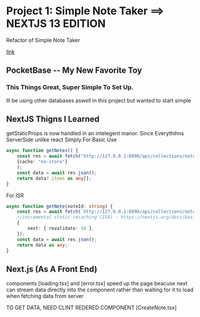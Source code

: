 # Project 1: Simple Note Taker ==> NEXTJS 13 EDITION

Refactor of Simple Note Taker 

[link](github.)
## PocketBase -- My New Favorite Toy
### This Things Great, Super Simple To Set Up.

Ill be using other databases aswell in this project but wanted to start simple

## NextJS Thigns I Learned

getStaticProps is now handled in an intelegent manor. 
Since Everythihns ServerSide unlike react Simply
For Basic Use
```ts
async function getNotes() {
    const res = await fetch("http://127.0.0.1:8090/api/collections/notes/records?page=1&perPage=30",
    {cache: "no-store"}
    );
    const data = await res.json();
    return data?.items as any[];
}
```
For ISR
```ts
async function getNote(noteId: string) {
    const res = await fetch(`http://127.0.0.1:8090/api/collections/notes/records/${noteId}`,
    //incremental static recaching (ISR) - https://nextjs.org/docs/basic-features/data-fetching#incremental-static-regeneration
    {
        next: { revalidate: 10 },
    });
    const data = await res.json();
    return data as any;
}
```

## Next.js (As A Front End)

components [loading.tsx] and [error.tsx] speed up the page beacuse next can stream data directly into the component rather than waiting for it to load when fetching data from server

TO GET DATA, NEED CLINT REDERED COMPONENT [CreateNote.tsx]
